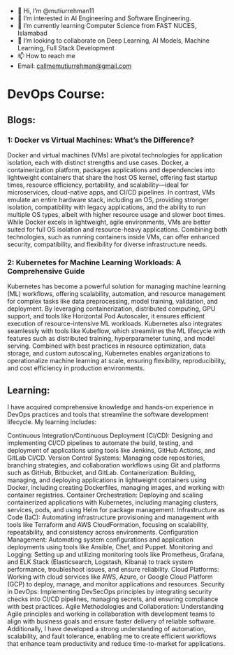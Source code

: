 - 👋 Hi, I’m @mutiurrehman11
- 👀 I’m interested in AI Engineering and Software Engineering.
- 🌱 I’m currently learning Computer Science from FAST NUCES, Islamabad
- 💞️ I’m looking to collaborate on Deep Learning, AI Models, Machine Learning,  Full Stack Development 
- 📫 How to reach me
- Email: callmemutiurrehman@gmail.com


# DevOps Course:
## Blogs:
### 1: Docker vs Virtual Machines: What’s the Difference?
Docker and virtual machines (VMs) are pivotal technologies for application isolation, each with distinct strengths and use cases. Docker, a containerization platform, packages applications and dependencies into lightweight containers that share the host OS kernel, offering fast startup times, resource efficiency, portability, and scalability—ideal for microservices, cloud-native apps, and CI/CD pipelines. In contrast, VMs emulate an entire hardware stack, including an OS, providing stronger isolation, compatibility with legacy applications, and the ability to run multiple OS types, albeit with higher resource usage and slower boot times. While Docker excels in lightweight, agile environments, VMs are better suited for full OS isolation and resource-heavy applications. Combining both technologies, such as running containers inside VMs, can offer enhanced security, compatibility, and flexibility for diverse infrastructure needs.

### 2: Kubernetes for Machine Learning Workloads: A Comprehensive Guide
Kubernetes has become a powerful solution for managing machine learning (ML) workflows, offering scalability, automation, and resource management for complex tasks like data preprocessing, model training, validation, and deployment. By leveraging containerization, distributed computing, GPU support, and tools like Horizontal Pod Autoscaler, it ensures efficient execution of resource-intensive ML workloads. Kubernetes also integrates seamlessly with tools like Kubeflow, which streamlines the ML lifecycle with features such as distributed training, hyperparameter tuning, and model serving. Combined with best practices in resource optimization, data storage, and custom autoscaling, Kubernetes enables organizations to operationalize machine learning at scale, ensuring flexibility, reproducibility, and cost efficiency in production environments.

## Learning:
I have acquired comprehensive knowledge and hands-on experience in DevOps practices and tools that streamline the software development lifecycle. My learning includes:

Continuous Integration/Continuous Deployment (CI/CD): Designing and implementing CI/CD pipelines to automate the build, testing, and deployment of applications using tools like Jenkins, GitHub Actions, and GitLab CI/CD.
Version Control Systems: Managing code repositories, branching strategies, and collaboration workflows using Git and platforms such as GitHub, Bitbucket, and GitLab.
Containerization: Building, managing, and deploying applications in lightweight containers using Docker, including creating Dockerfiles, managing images, and working with container registries.
Container Orchestration: Deploying and scaling containerized applications with Kubernetes, including managing clusters, services, pods, and using Helm for package management.
Infrastructure as Code (IaC): Automating infrastructure provisioning and management with tools like Terraform and AWS CloudFormation, focusing on scalability, repeatability, and consistency across environments.
Configuration Management: Automating system configurations and application deployments using tools like Ansible, Chef, and Puppet.
Monitoring and Logging: Setting up and utilizing monitoring tools like Prometheus, Grafana, and ELK Stack (Elasticsearch, Logstash, Kibana) to track system performance, troubleshoot issues, and ensure reliability.
Cloud Platforms: Working with cloud services like AWS, Azure, or Google Cloud Platform (GCP) to deploy, manage, and monitor applications and resources.
Security in DevOps: Implementing DevSecOps principles by integrating security checks into CI/CD pipelines, managing secrets, and ensuring compliance with best practices.
Agile Methodologies and Collaboration: Understanding Agile principles and working in collaboration with development teams to align with business goals and ensure faster delivery of reliable software.
Additionally, I have developed a strong understanding of automation, scalability, and fault tolerance, enabling me to create efficient workflows that enhance team productivity and reduce time-to-market for applications.
<!---
mutiurrehman11/mutiurrehman11 is a ✨ special ✨ repository because its `README.md` (this file) appears on your GitHub profile.
You can click the Preview link to take a look at your changes.
--->
